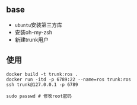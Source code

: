 
## base

- `ubuntu`安装第三方库
- 安装oh-my-zsh
- 新建trunk用户

## 使用

```shell script
docker build -t trunk:ros .
docker run -itd -p 6789:22 --name=ros trunk:ros
ssh trunk@127.0.0.1 -p 6789
```


```shell script
sudo passwd # 修改root密码 
```